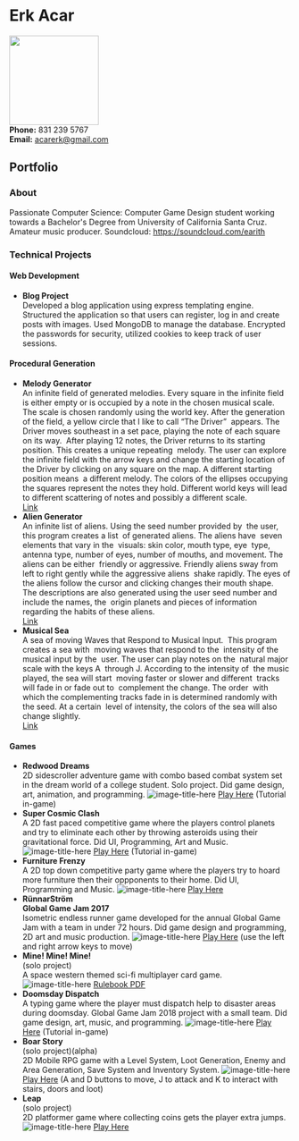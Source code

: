 # Erk Acar <br/>
<img src="http://acarerk.github.io/IMG_1075.JPG" width="160" height="160" /> <br/>
**Phone:** 831 239 5767 <br/>
**Email:** acarerk@gmail.com
## Portfolio
### About
Passionate Computer Science: Computer Game Design student working towards a Bachelor's Degree from University of California Santa Cruz.
Amateur music producer. Soundcloud: https://soundcloud.com/earith
### Technical Projects

#### Web Development
- **Blog Project** <br/> 
Developed a blog application using express templating engine. Structured the application so that users can register, log in and create posts with images. Used MongoDB to manage the database. Encrypted the passwords for security, utilized cookies to keep track of user sessions.

#### Procedural Generation
- **Melody Generator** <br/>
An infinite field of generated melodies. Every square in the infinite field is either empty or is occupied by a note in the chosen musical scale. The scale is chosen randomly using the world key. After the generation of the field, a yellow circle that I like to call “The Driver”  appears. The Driver moves southeast in a set pace, playing the note of each square on its way.  After playing 12 notes, the Driver returns to its starting position. This creates a unique repeating  melody. The user can explore the infinite field with the arrow keys and change the starting location of the Driver by clicking on any square on the map. A different starting position means  a different melody. The colors of the ellipses occupying the squares represent the notes they hold. Different world keys will lead to different scattering of notes and possibly a different scale. <br/>
[Link](https://glitch.com/~melody-generator)
- **Alien Generator** <br/>
An infinite list of aliens. Using the seed number provided by  the user, this program creates a list  of generated aliens. The aliens have  seven elements that vary in the  visuals: skin color, mouth type, eye  type, antenna type, number of eyes, number of mouths, and movement. The aliens can be either  friendly or aggressive. Friendly aliens sway from left to right gently while the aggressive aliens  shake rapidly. The eyes of the aliens follow the cursor and clicking changes their mouth shape.  The descriptions are also generated using the user seed number and include the names, the  origin planets and pieces of information regarding the habits of these aliens. <br/>
[Link](https://alien-generator.glitch.me/)
- **Musical Sea** <br/>
A sea of moving Waves that Respond to Musical Input.  This program creates a sea with  moving waves that respond to the  intensity of the musical input by the  user. The user can play notes on the  natural major scale with the keys A  through J. According to the intensity of  the music played, the sea will start  moving faster or slower and different  tracks will fade in or fade out to  complement the change. The order  with which the complementing tracks fade in is determined randomly with the seed. At a certain  level of intensity, the colors of the sea will also change slightly. <br/>
[Link]( https://glitch.com/~musical-sea )

#### Games
- **Redwood Dreams** <br/>
2D sidescroller adventure game with combo based combat system set in the dream world of a college student.
Solo project. Did game design, art, animation, and programming.
![image-title-here](RedwoodDreamsCapture.png)
[Play Here](http://acarerk.github.io/RedwoodDreamsHTML/index.html) (Tutorial in-game)
- **Super Cosmic Clash** <br/>
A 2D fast paced competitive game where the players control planets and try to eliminate each other by throwing asteroids using their gravitational force. Did UI, Programming, Art and Music.
![image-title-here](SCC.png)
[Play Here](https://ostrichman.itch.io/supercosmicclash) (Tutorial in-game)
- **Furniture Frenzy** <br/>
A 2D top down competitive party game where the players try to hoard more furniture then their oppponents to their home. Did UI, Programming and Music.
![image-title-here](IMG_0700.PNG)
[Play Here](https://furniturefrenzy.itch.io/furniture-frenzy)
- **RünnarStröm** <br/>
**Global Game Jam 2017** <br/>
Isometric endless runner game developed for the annual Global Game Jam with a team in under 72 hours.
Did game design and programming, 2D art and music production.
![image-title-here](RunnarStromScreenshot.png)
[Play Here](http://acarerk.github.io/RunnarStrom/index.html) (use the left and right arrow keys to move)
- **Mine! Mine! Mine!**<br/>
(solo project) <br/>
A space western themed sci-fi multiplayer card game.
![image-title-here](Mine.png)
[Rulebook PDF](Rulebook_Erk_Acar.pdf)
- **Doomsday Dispatch** <br/>
A typing game where the player must dispatch help to disaster areas during doomsday.
Global Game Jam 2018 project with a small team. Did game design, art, music, and programming.
![image-title-here](TransmissionImage.png)
[Play Here](http://acarerk.github.io/TransmissionHTML/index.html) (Tutorial in-game)
- **Boar Story** <br/>
(solo project)(alpha) <br/>
2D Mobile RPG game with a Level System, Loot Generation, Enemy and Area Generation, Save System and Inventory System.
![image-title-here](BoarStoryScreenshot.png)
[Play Here](http://acarerk.github.io/BoarStory/index.html) (A and D buttons to move, J to attack and K to interact with stairs, doors and loot)
- **Leap** <br/>
(solo project) <br/>
2D platformer game where collecting coins gets the player extra jumps.<br/>
![image-title-here](LeapScreenshot.png)
[Play Here](http://acarerk.github.io/JumpGame/index.html)
